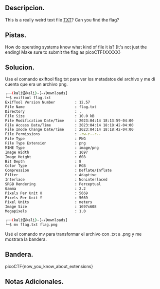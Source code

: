 ## Descripcion.
This is a really weird text file [TXT](https://jupiter.challenges.picoctf.org/static/e7e5d188621ee705ceeb0452525412ef/flag.txt)? Can you find the flag?

## Pistas.
How do operating systems know what kind of file it is? (It's not just the ending!
Make sure to submit the flag as picoCTF{XXXXX}

## Solucion.
Use el comando exiftool flag.txt para ver los metadatos del archivo y me di cuenta que era un archivo png.

``` bash
┌──(kali㉿kali)-[~/Downloads]
└─$ exiftool flag.txt 
ExifTool Version Number         : 12.57
File Name                       : flag.txt
Directory                       : .
File Size                       : 10.0 kB
File Modification Date/Time     : 2023:04:14 18:13:59-04:00
File Access Date/Time           : 2023:04:14 18:18:42-04:00
File Inode Change Date/Time     : 2023:04:14 18:18:42-04:00
File Permissions                : -rw-r--r--
File Type                       : PNG
File Type Extension             : png
MIME Type                       : image/png
Image Width                     : 1697
Image Height                    : 608
Bit Depth                       : 8
Color Type                      : RGB
Compression                     : Deflate/Inflate
Filter                          : Adaptive
Interlace                       : Noninterlaced
SRGB Rendering                  : Perceptual
Gamma                           : 2.2
Pixels Per Unit X               : 5669
Pixels Per Unit Y               : 5669
Pixel Units                     : meters
Image Size                      : 1697x608
Megapixels                      : 1.0

┌──(kali㉿kali)-[~/Downloads]
└─$ mv flag.txt flag.png 

```

Usé el comando mv para transformar el archivo con .txt a .png y me mostrara la bandera. 

## Bandera.
picoCTF{now_you_know_about_extensions}

## Notas Adicionales.

